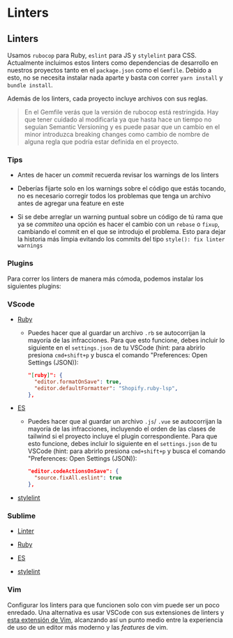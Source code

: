 # Linters

## Linters

Usamos `rubocop` para Ruby, `eslint` para JS y `stylelint` para CSS. Actualmente incluimos estos linters como dependencias de desarrollo en nuestros proyectos tanto en el `package.json` como el `Gemfile`. Debido a esto, no se necesita instalar nada aparte y basta con correr `yarn install` y `bundle install`.

Además de los linters, cada proyecto incluye archivos con sus reglas.

> En el Gemfile verás que la versión de rubocop está restringida. Hay que tener cuidado al modificarla ya que hasta hace un tiempo no seguían Semantic Versioning y es puede pasar que un cambio en el minor introduzca breaking changes como cambio de nombre de alguna regla que podría estar definida en el proyecto.

### Tips

* Antes de hacer un *commit* recuerda revisar los warnings de los linters

* Deberías fijarte solo en los warnings sobre el código que estás tocando, no es necesario corregir todos los problemas que tenga un archivo antes de agregar una feature en este

* Si se debe arreglar un warning puntual sobre un código de tú rama que ya se *commiteo* una opción es hacer el cambio con un `rebase` o `fixup`, cambiando el commit en el que se introdujo el problema. Esto para dejar la historia más limpia evitando los commits del tipo `style(): fix linter warnings`

### Plugins

Para correr los linters de manera más cómoda, podemos instalar los siguientes plugins:

### VScode

* [Ruby](https://marketplace.visualstudio.com/items?itemName=Shopify.ruby-lsp)

    * Puedes hacer que al guardar un archivo `.rb` se autocorrijan la mayoría de las infracciones. Para que esto funcione, debes incluir lo siguiente en el `settings.json` de tu VSCode (hint: para abrirlo presiona `cmd+shift+p` y busca el comando "Preferences: Open Settings (JSON)):

        ```json
        "[ruby]": {
          "editor.formatOnSave": true,
          "editor.defaultFormatter": "Shopify.ruby-lsp",
        },
        ```

* [ES](https://marketplace.visualstudio.com/items?itemName=dbaeumer.vscode-eslint)

    * Puedes hacer que al guardar un archivo `.js`/ `.vue` se autocorrijan la mayoría de las infracciones, incluyendo el orden de las clases de tailwind si el proyecto incluye el plugin correspondiente. Para que esto funcione, debes incluir lo siguiente en el `settings.json` de tu VSCode (hint: para abrirlo presiona `cmd+shift+p` y busca el comando "Preferences: Open Settings (JSON)):

        ```json
        "editor.codeActionsOnSave": {
          "source.fixAll.eslint": true
        },
        ```

* [stylelint](https://marketplace.visualstudio.com/items?itemName=stylelint.vscode-stylelint)



### Sublime

* [Linter](https://github.com/SublimeLinter/SublimeLinter3)

* [Ruby](https://github.com/SublimeLinter/SublimeLinter-rubocop)

* [ES](https://github.com/roadhump/SublimeLinter-eslint)

* [stylelint](https://github.com/SublimeLinter/SublimeLinter-stylelint)

### Vim

Configurar los linters para que funcionen solo con vim puede ser un poco enredado. Una alternativa es usar VSCode con sus extensiones de linters y [esta extensión de Vim](https://github.com/VSCodeVim/Vim), alcanzando así un punto medio entre la experiencia de uso de un editor más moderno y las *features* de vim.
